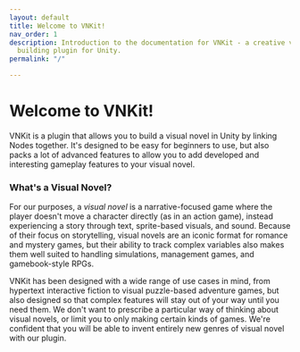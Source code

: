 ```yaml
---
layout: default
title: Welcome to VNKit!
nav_order: 1
description: Introduction to the documentation for VNKit - a creative visual novel
  building plugin for Unity.
permalink: "/"

---
```

# Welcome to VNKit!

VNKit is a plugin that allows you to build a visual novel in Unity by linking Nodes together. It's designed to be easy for beginners to use, but also packs a lot of advanced features to allow you to add developed and interesting gameplay features to your visual novel.

### What's a Visual Novel?

For our purposes, a _visual novel_ is a narrative-focused game where the player doesn't move a character directly (as in an action game), instead experiencing a story through text, sprite-based visuals, and sound. Because of their focus on storytelling, visual novels are an iconic format for romance and mystery games, but their ability to track complex variables also makes them well suited to handling simulations, management games, and gamebook-style RPGs.

VNKit has been designed with a wide range of use cases in mind, from hypertext interactive fiction to visual puzzle-based adventure games, but also designed so that complex features will stay out of your way until you need them. We don't want to prescribe a particular way of thinking about visual novels, or limit you to only making certain kinds of games. We're confident that you will be able to invent entirely new genres of visual novel with our plugin.